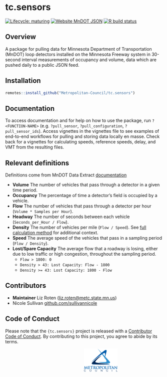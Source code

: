 
# tc.sensors

<!-- badges: start -->

[![Lifecycle:
maturing](https://img.shields.io/badge/lifecycle-maturing-blue.svg)](https://www.tidyverse.org/lifecycle/#maturing)
[![Website MnDOT
JSON](https://img.shields.io/website-up-down-green-red/http/shields.io.svg)](http://data.dot.state.mn.us:8080/trafdat/metro/2018/20181021/5474.c30.json)
[![R build
status](https://github.com/Metropolitan-Council/tc.sensors/workflows/R-CMD-check/badge.svg)](https://github.com/Metropolitan-Council/tc.sensors/actions)
<!-- badges: end -->

## Overview

A package for pulling data for Minnesota Department of Transportation
(MnDOT) loop detectors installed on the Minnesota Freeway system in
30-second interval measurements of occupancy and volume, data which are
pushed daily to a public JSON feed.

## Installation

``` r
remotes::install_github("Metropolitan-Council/tc.sensors")
```

## Documentation

To access documentation and for help on how to use the package, run
`?<FUNCTION-NAME>` (e.g. `?pull_sensor`, `?pull_configuration`,
`?pull_sensor_ids`). Access vignettes in the vignettes file to see
examples of end-to-end workflows for pulling and storing data locally en
masse. Check back for a vignettes for calculating speeds, reference
speeds, delay, and VMT from the resulting files.

## Relevant definitions

Definitions come from MnDOT Data Extract
[documentation](http://data.dot.state.mn.us/datatools/dataextract.html)

  - **Volume** The number of vehicles that pass through a detector in a
    given time period.  
  - **Occupancy** The percentage of time a detector’s field is occupied
    by a vehicle.  
  - **Flow** The number of vehicles that pass through a detector per
    hour (`Volume * Samples per Hour`).  
  - **Headway** The number of seconds between each vehicle
    (`Seconds_per_Hour / Flow`).  
  - **Density** The number of vehicles per mile (`Flow / Speed`). See
    [full calculation
    method](http://data.dot.state.mn.us/datatools/Density.html) for
    additional context.  
  - **Speed** The average speed of the vehicles that pass in a sampling
    period (`Flow / Density`).  
  - **Lost/Spare Capacity** The average flow that a roadway is losing,
    either due to low traffic or high congestion, throughout the
    sampling period.
      - `Flow > 1800: 0`
      - `Density > 43: Lost Capacity: Flow - 1800`
      - `Density >= 43: Lost Capacity: 1800 - Flow`

## Contributors

  - **Maintainer** Liz Roten (<liz.roten@metc.state.mn.us>)  
  - Nicole Sullivan
    [github.com/sullivannicole](https://github.com/sullivannicole)

## Code of Conduct

Please note that the `{tc.sensors}` project is released with a
[Contributor Code of
Conduct](https://contributor-covenant.org/version/2/0/CODE_OF_CONDUCT.html).
By contributing to this project, you agree to abide by its terms.

<a href="https://metrocouncil.org" target="_blank"><img src="man/figures/main-logo.png" style="margin-left: 50%;margin-right: 50%;">

<div>

</div>

</a>
